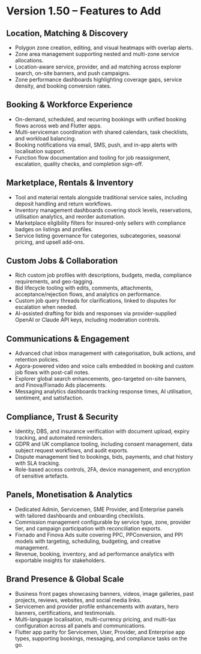 # Version 1.50 – Features to Add

## Location, Matching & Discovery
- Polygon zone creation, editing, and visual heatmaps with overlap alerts.
- Zone area management supporting nested and multi-zone service allocations.
- Location-aware service, provider, and ad matching across explorer search, on-site banners, and push campaigns.
- Zone performance dashboards highlighting coverage gaps, service density, and booking conversion rates.

## Booking & Workforce Experience
- On-demand, scheduled, and recurring bookings with unified booking flows across web and Flutter apps.
- Multi-serviceman coordination with shared calendars, task checklists, and workload balancing.
- Booking notifications via email, SMS, push, and in-app alerts with localisation support.
- Function flow documentation and tooling for job reassignment, escalation, quality checks, and completion sign-off.

## Marketplace, Rentals & Inventory
- Tool and material rentals alongside traditional service sales, including deposit handling and return workflows.
- Inventory management dashboards covering stock levels, reservations, utilisation analytics, and reorder automation.
- Marketplace eligibility filters for insured-only sellers with compliance badges on listings and profiles.
- Service listing governance for categories, subcategories, seasonal pricing, and upsell add-ons.

## Custom Jobs & Collaboration
- Rich custom job profiles with descriptions, budgets, media, compliance requirements, and geo-tagging.
- Bid lifecycle tooling with edits, comments, attachments, acceptance/rejection flows, and analytics on performance.
- Custom job query threads for clarifications, linked to disputes for escalation when needed.
- AI-assisted drafting for bids and responses via provider-supplied OpenAI or Claude API keys, including moderation controls.

## Communications & Engagement
- Advanced chat inbox management with categorisation, bulk actions, and retention policies.
- Agora-powered video and voice calls embedded in booking and custom job flows with post-call notes.
- Explorer global search enhancements, geo-targeted on-site banners, and Finova/Fixnado Ads placements.
- Messaging analytics dashboards tracking response times, AI utilisation, sentiment, and satisfaction.

## Compliance, Trust & Security
- Identity, DBS, and insurance verification with document upload, expiry tracking, and automated reminders.
- GDPR and UK compliance tooling, including consent management, data subject request workflows, and audit exports.
- Dispute management tied to bookings, bids, payments, and chat history with SLA tracking.
- Role-based access controls, 2FA, device management, and encryption of sensitive artefacts.

## Panels, Monetisation & Analytics
- Dedicated Admin, Servicemen, SME Provider, and Enterprise panels with tailored dashboards and onboarding checklists.
- Commission management configurable by service type, zone, provider tier, and campaign participation with reconciliation exports.
- Fixnado and Finova Ads suite covering PPC, PPConversion, and PPI models with targeting, scheduling, budgeting, and creative management.
- Revenue, booking, inventory, and ad performance analytics with exportable insights for stakeholders.

## Brand Presence & Global Scale
- Business front pages showcasing banners, videos, image galleries, past projects, reviews, websites, and social media links.
- Servicemen and provider profile enhancements with avatars, hero banners, certifications, and testimonials.
- Multi-language localisation, multi-currency pricing, and multi-tax configuration across all panels and communications.
- Flutter app parity for Servicemen, User, Provider, and Enterprise app types, supporting bookings, messaging, and compliance tasks on the go.
